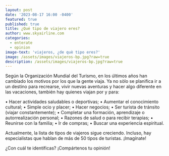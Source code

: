 ```yaml
---
layout: post
date: '2023-08-17 16:00 -0400'
featured: true
published: true
title: ¿Qué tipo de viajero eres?
author: www.skyairline.com
categories:
  - enterate
  - opinion
image-text: 'viajeros, ¿de què tipo eres?'
image: /assets/images/viajeros-bp.jpg?raw=true
description: /assets/images/viajeros-bp.jpg?raw=true
---
```


Según la Organización Mundial del Turismo, en los últimos años han cambiado los motivos por los que la gente viaja. Ya no sòlo se planifica ir a un destino para recrearse, vivir nuevas aventuras y hacer algo diferente en las vacaciones, también hay quienes viajan por y para:

•	Hacer actividades saludables o deportivas;
•	Aumentar el conocimiento cultural;
•	Simple ocio y placer;
•	Hacer negocios;
•	Ser turista de tránsito (viajar constantemente);
•	Completar una formación, aprendizaje o autorrealización personal;
•	Razones de salud o para recibir terapias;
•	Reunirse con la familia;
•	Ir de compras;
•	Buscar una experiencia espiritual.

Actualmente, la lista de tipos de viajeros sigue creciendo. Incluso, hay especialistas que hablan de más de 50 tipos de turistas. ¡Imagínate!

¿Con cuál te identificas? ¡Compártenos tu opinión! 

